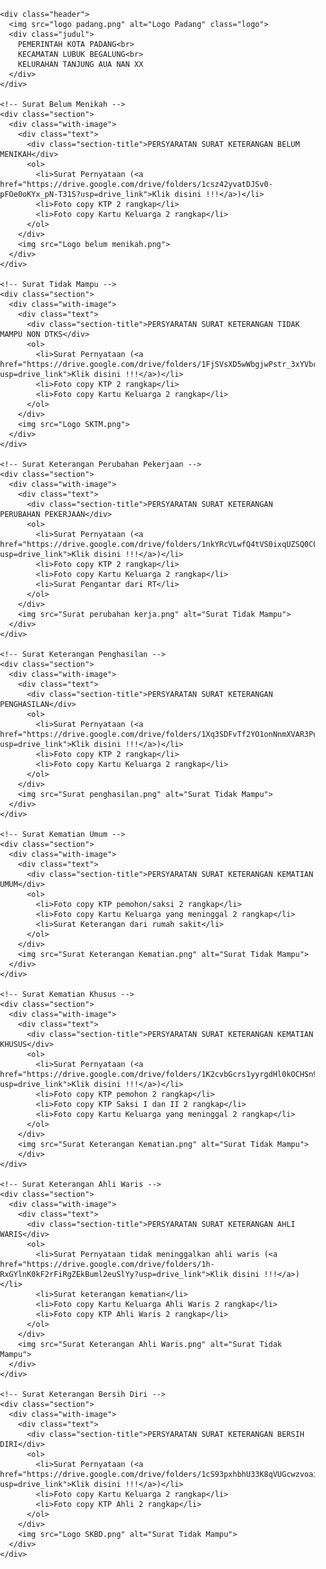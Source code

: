 <!DOCTYPE html>
<html lang="id">
<head>
  <meta charset="UTF-8">
  <title>Persyaratan Surat Keterangan</title>
  <style>
    body {
      font-family: 'Times New Roman', serif;
      margin: 0;
      padding: 0;
      background: url('logo padang.png') center center no-repeat;
      background-size: auto;
    }

    .container {
      max-width: 900px;
      margin: 40px auto;
      background-color: rgba(255, 255, 255, 0.92);
      padding: 30px;
      box-shadow: 0 0 10px rgba(0, 0, 0, 0.2);
    }

    .header {
      display: flex;
      align-items: flex-start;
      margin-bottom: 30px;
    }

    .logo {
      width: 90px;
      margin-right: 20px;
    }

    .judul {
      font-weight: bold;
      font-size: 22px;
      line-height: 1.4;
    }

    .section {
      margin-top: 40px;
    }

    .section-title {
      font-weight: bold;
      font-size: 18px;
      margin-bottom: 10px;
    }

    ol {
      padding-left: 20px;
      font-size: 16px;
    }

    a {
      color: blue;
      font-weight: bold;
      text-decoration: underline;
    }

    .with-image {
      display: flex;
      flex-wrap: wrap;
      gap: 20px;
      align-items: flex-start;
    }

    .with-image .text {
      flex: 1;
      min-width: 250px;
    }

    .with-image img {
      width: 100%;
      max-width: 250px;
      padding-right: 75px;
    }
  </style>
</head>
<body>

  <div class="container">

    <div class="header">
      <img src="logo padang.png" alt="Logo Padang" class="logo">
      <div class="judul">
        PEMERINTAH KOTA PADANG<br>
        KECAMATAN LUBUK BEGALUNG<br>
        KELURAHAN TANJUNG AUA NAN XX
      </div>
    </div>

    <!-- Surat Belum Menikah -->
    <div class="section">
      <div class="with-image">
        <div class="text">
          <div class="section-title">PERSYARATAN SURAT KETERANGAN BELUM MENIKAH</div>
          <ol>
            <li>Surat Pernyataan (<a href="https://drive.google.com/drive/folders/1csz42yvatDJSv0-pFOe0oKYx_pN-T31S?usp=drive_link">Klik disini !!!</a>)</li>
            <li>Foto copy KTP 2 rangkap</li>
            <li>Foto copy Kartu Keluarga 2 rangkap</li>
          </ol>
        </div>
        <img src="Logo belum menikah.png">
      </div>
    </div>

    <!-- Surat Tidak Mampu -->
    <div class="section">
      <div class="with-image">
        <div class="text">
          <div class="section-title">PERSYARATAN SURAT KETERANGAN TIDAK MAMPU NON DTKS</div>
          <ol>
            <li>Surat Pernyataan (<a href="https://drive.google.com/drive/folders/1FjSVsXD5wWbgjwPstr_3xYVbc_P6JCdt?usp=drive_link">Klik disini !!!</a>)</li>
            <li>Foto copy KTP 2 rangkap</li>
            <li>Foto copy Kartu Keluarga 2 rangkap</li>
          </ol>
        </div>
        <img src="Logo SKTM.png">
      </div>
    </div>

    <!-- Surat Keterangan Perubahan Pekerjaan -->
    <div class="section">
      <div class="with-image">
        <div class="text">
          <div class="section-title">PERSYARATAN SURAT KETERANGAN PERUBAHAN PEKERJAAN</div>
          <ol>
            <li>Surat Pernyataan (<a href="https://drive.google.com/drive/folders/1nkYRcVLwfQ4tVS0ixqUZSQ0C0u9cgLwq?usp=drive_link">Klik disini !!!</a>)</li>
            <li>Foto copy KTP 2 rangkap</li>
            <li>Foto copy Kartu Keluarga 2 rangkap</li>
            <li>Surat Pengantar dari RT</li>
          </ol>
        </div>
        <img src="Surat perubahan kerja.png" alt="Surat Tidak Mampu">
      </div>
    </div>

    <!-- Surat Keterangan Penghasilan -->
    <div class="section">
      <div class="with-image">
        <div class="text">
          <div class="section-title">PERSYARATAN SURAT KETERANGAN PENGHASILAN</div>
          <ol>
            <li>Surat Pernyataan (<a href="https://drive.google.com/drive/folders/1Xq3SDFvTf2YO1onNnmXVAR3Puc62RE8N?usp=drive_link">Klik disini !!!</a>)</li>
            <li>Foto copy KTP 2 rangkap</li>
            <li>Foto copy Kartu Keluarga 2 rangkap</li>
          </ol>
        </div>
        <img src="Surat penghasilan.png" alt="Surat Tidak Mampu">
      </div>
    </div>

    <!-- Surat Kematian Umum -->
    <div class="section">
      <div class="with-image">
        <div class="text">
          <div class="section-title">PERSYARATAN SURAT KETERANGAN KEMATIAN UMUM</div>
          <ol>
            <li>Foto copy KTP pemohon/saksi 2 rangkap</li>
            <li>Foto copy Kartu Keluarga yang meninggal 2 rangkap</li>
            <li>Surat Keterangan dari rumah sakit</li>
          </ol>
        </div>
        <img src="Surat Keterangan Kematian.png" alt="Surat Tidak Mampu">
      </div>
    </div>

    <!-- Surat Kematian Khusus -->
    <div class="section">
      <div class="with-image">
        <div class="text">
          <div class="section-title">PERSYARATAN SURAT KETERANGAN KEMATIAN KHUSUS</div>
          <ol>
            <li>Surat Pernyataan (<a href="https://drive.google.com/drive/folders/1K2cvbGcrs1yyrgdHl0kOCHSn95nNPkBA?usp=drive_link">Klik disini !!!</a>)</li>
            <li>Foto copy KTP pemohon 2 rangkap</li>
            <li>Foto copy KTP Saksi I dan II 2 rangkap</li>
            <li>Foto copy Kartu Keluarga yang meninggal 2 rangkap</li>
          </ol>
        </div>
        <img src="Surat Keterangan Kematian.png" alt="Surat Tidak Mampu">
        </div>
    </div>

    <!-- Surat Keterangan Ahli Waris -->
    <div class="section">
      <div class="with-image">
        <div class="text">
          <div class="section-title">PERSYARATAN SURAT KETERANGAN AHLI WARIS</div>
          <ol>
            <li>Surat Pernyataan tidak meninggalkan ahli waris (<a href="https://drive.google.com/drive/folders/1h-RxGYlnK0kF2rFiRgZEkBuml2euSlYy?usp=drive_link">Klik disini !!!</a>)</li>
            <li>Surat keterangan kematian</li>
            <li>Foto copy Kartu Keluarga Ahli Waris 2 rangkap</li>
            <li>Foto copy KTP Ahli Waris 2 rangkap</li>
          </ol>
        </div>
        <img src="Surat Keterangan Ahli Waris.png" alt="Surat Tidak Mampu">
      </div>
    </div>

    <!-- Surat Keterangan Bersih Diri -->
    <div class="section">
      <div class="with-image">
        <div class="text">
          <div class="section-title">PERSYARATAN SURAT KETERANGAN BERSIH DIRI</div>
          <ol>
            <li>Surat Pernyataan (<a href="https://drive.google.com/drive/folders/1cS93pxhbhU33K8qVUGcwzvoainfHSm6_?usp=drive_link">Klik disini !!!</a>)</li>
            <li>Foto copy Kartu Keluarga 2 rangkap</li>
            <li>Foto copy KTP Ahli 2 rangkap</li>
          </ol>
        </div>
        <img src="Logo SKBD.png" alt="Surat Tidak Mampu">
      </div>
    </div>

  </div>

</body>
</html>
